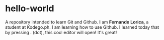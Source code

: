 # hello-world
A repository intended to learn Git and Github.
I am **Fernando Lorica**, a student at Kodego.ph. I am learning how to use Github.
I learned today that by pressing . (dot), this cool editor will open! It's great! 
